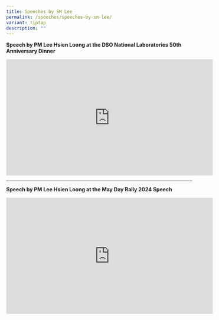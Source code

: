 ```yaml
---
title: Speeches by SM Lee
permalink: /speeches/speeches-by-sm-lee/
variant: tiptap
description: ""
---
```

<p><strong>Speech by  PM Lee Hsien Loong at the DSO National Laboratories 50th Anniversary Dinner</strong>
</p>
<div class="iframe-wrapper">
<iframe height="315" width="560" allowfullscreen="true" frameborder="0" src="https://www.youtube.com/embed/NAPmBpn-_0E?si=-7OEks7Uf5X0O7jB"></iframe>
</div>
<hr>
<p><strong>Speech by PM Lee Hsien Loong at the May Day Rally 2024 Speech</strong>
</p>
<div class="iframe-wrapper">
<iframe height="315" width="560" allowfullscreen="true" frameborder="0" src="https://www.youtube.com/embed/xvdWjDIhWm8?si=ct7EebWKtpTOu4WN"></iframe>
</div>
<p></p>